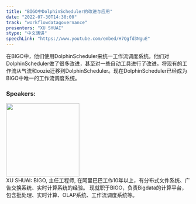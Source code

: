 ```yaml
---
title: "BIGO中DolphinScheduler的改进与应用"
date: "2022-07-30T14:30:00"
track: "workflowdatagovernance"
presenters: "XU SHUAI"
stype: "中文演讲"
speechLink: "https://www.youtube.com/embed/H7Qgfd3NguE"
---
```

在BIGO中，他们使用DolphinScheduler来统一工作流调度系统。他们对DolphinScheduler做了很多改进，甚至对一些自动工具进行了改进，将现有的工作流从气流和oozie迁移到DolphinScheduler。现在DolphinScheduler已经成为BIGO中唯一的工作流调度系统。
 ### Speakers: 
 <img src="images/speaker/1062.png" width="200" /><br>XU SHUAI: BIGO, 主任工程师, 在阿里巴巴工作10年以上，有分布式文件系统、广告交换系统、实时计算系统的经验。
现就职于BIGO，负责Bigdata的计算平台，包含批处理、实时计算、OLAP系统、工作流调度系统等。

 